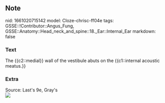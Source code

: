 ## Note
nid: 1661020715142
model: Cloze-chrisc-ff04e
tags: GSSE::!Contributor::Angus_Fung, GSSE::Anatomy::Head_neck_and_spine::18._Ear::Internal_Ear
markdown: false

### Text
The {{c2::medial}} wall of the vestibule abuts on the {{c1::internal acoustic meatus.}}

### Extra
<div>
  <div>
    Source: Last's 9e, Gray's
  </div>
  <div>
    <div><img src= 
    "paste-0a001ed3401eece5f0638ea3fbe633407059498e.jpg"></div>
  </div>
</div>

